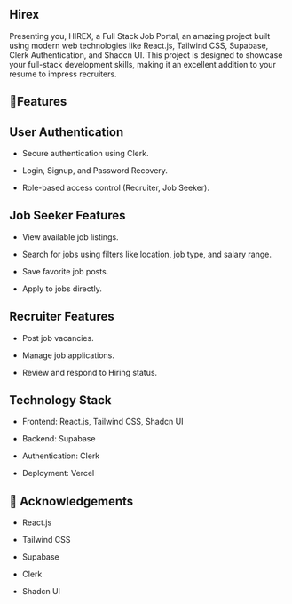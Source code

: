## Hirex
Presenting you, HIREX, a Full Stack Job Portal, an amazing project built using modern web technologies like React.js, Tailwind CSS, Supabase, Clerk Authentication, and Shadcn UI. This project is designed to showcase your full-stack development skills, making it an excellent addition to your resume to impress recruiters.

## 🚀Features

## User Authentication

- Secure authentication using Clerk.

- Login, Signup, and Password Recovery.

- Role-based access control (Recruiter, Job Seeker).

## Job Seeker Features

- View available job listings.

- Search for jobs using filters like location, job type, and salary range.

- Save favorite job posts.

- Apply to jobs directly.

## Recruiter Features

- Post job vacancies.

- Manage job applications.

- Review and respond to Hiring status.

## Technology Stack

- Frontend: React.js, Tailwind CSS, Shadcn UI

- Backend: Supabase

- Authentication: Clerk

- Deployment: Vercel

## 🌟 Acknowledgements

- React.js

- Tailwind CSS

- Supabase

- Clerk

- Shadcn UI
